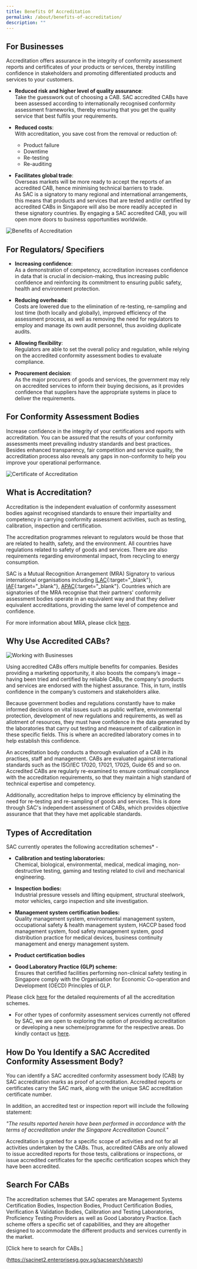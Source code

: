 ```yaml
---
title: Benefits Of Accreditation
permalink: /about/benefits-of-accreditation/
description: ""
---
```

## For Businesses

Accreditation offers assurance in the integrity of conformity assessment reports and certificates of your products or services, thereby instilling confidence in stakeholders and promoting differentiated products and services to your customers. 

* **Reduced risk and higher level of quality assurance**:  
Take the guesswork out of choosing a CAB. SAC accredited CABs have been assessed according to internationally recognised conformity assessment frameworks, thereby ensuring that you get the quality service that best fulfils your requirements.  

* **Reduced costs**:  
With accreditation, you save cost from the removal or reduction of: 
  * Product failure  
  * Downtime  
  * Re-testing  
  * Re-auditing  
  
* **Facilitates global trade**:  
Overseas markets will be more ready to accept  the reports of an accredited CAB, hence minimising technical barriers to trade.  
As SAC is a signatory to many regional and international arrangements, this means that products and services that are tested and/or certified by accredited CABs in Singapore will also be more readily accepted in these signatory countries. By engaging a SAC accredited CAB, you will open more doors to business opportunities worldwide.

![Benefits of Accreditation](/images/about/business-setting.jpg)
## For Regulators/ Specifiers

* **Increasing confidence**:  
As a demonstration of competency, accreditation increases confidence in data that is crucial in decision-making, thus increasing public confidence and reinforcing its commitment to ensuring public safety, health and environment protection.

* **Reducing overheads**:  
Costs are lowered due to the elimination of re-testing, re-sampling and lost time (both locally and globally), improved efficiency of the assessment process, as well as removing the need for regulators to employ and manage its own audit personnel, thus avoiding duplicate audits.

* **Allowing flexibility**:  
Regulators are able to set the overall policy and regulation, while relying on the accredited conformity assessment bodies to evaluate compliance.
 
* **Procurement decision**:  
As the major procurers of goods and services, the government may rely on accredited services to inform their buying decisions, as it provides confidence that suppliers have the appropriate systems in place to deliver the requirements.


## For Conformity Assessment Bodies

Increase confidence in the integrity of your certifications and reports with accreditation. You can be assured that the results of your conformity assessments meet prevailing industry standards and best practices. Besides enhanced transparency, fair competition and service quality, the accreditation process also reveals any gaps in non-conformity to help you improve your operational performance.

![Certificate of Accreditation](/images/about/certificate-of-accreditation.jpg)


## What is Accreditation?

Accreditation is the independent evaluation of conformity assessment bodies against recognised standards to ensure their impartiality and competency in carrying conformity assessment activities, such as testing, calibration, inspection and certification.

The accreditation programmes relevant to regulators would be those that are related to health, safety, and the environment. All countries have regulations related to safety of goods and services. There are also requirements regarding environmental impact, from recycling to energy consumption.

<!-- Comment: the '{:target="_blank"}' at the end of the Markdown webpage URL is to open the URL in a new window tab  -->

SAC is a Mutual Recognition Arrangement (MRA) Signatory to various international organisations including [ILAC](https://ilac.org/){:target="\_blank"}, [IAF](https://www.iaf.nu/){:target="\_blank"}, [APAC](https://www.apac-accreditation.org/){:target="\_blank"}. Countries which are signatories of the MRA recognise that their partners' conformity assessment bodies operate in an equivalent way and that they deliver equivalent accreditations, providing the same level of competence and confidence.

For more information about MRA, please click [here](/about/collaborations-and-recognitions/mutual-recognition-arrangement).

## Why Use Accredited CABs?




![Working with Businesses](/images/about/business-setting-1.jpg)


Using accredited CABs offers multiple benefits for companies. Besides providing a marketing opportunity, it also boosts the company’s image – having been tried and certified by reliable CABs, the company's products and services are endorsed with the highest assurance. This, in turn, instils confidence in the company’s customers and stakeholders alike.

Because government bodies and regulations constantly have to make informed decisions on vital issues such as public welfare, environmental protection, development of new regulations and requirements, as well as allotment of resources, they must have confidence in the data generated by the laboratories that carry out testing and measurement of calibration in these specific fields. This is where an accredited laboratory comes in to help establish this confidence.

An accreditation body conducts a thorough evaluation of a CAB in its practises, staff and management. CABs are evaluated against international standards such as the ISO/IEC 17020, 17021, 17025, Guide 65 and so on. Accredited CABs are regularly re-examined to ensure continual compliance with the accreditation requirements, so that they maintain a high standard of technical expertise and competency.

Additionally, accreditation helps to improve efficiency by eliminating the need for re-testing and re-sampling of goods and services. This is done through SAC's independent assessment of CABs, which provides objective assurance that that they have met applicable standards.


## Types of Accreditation
SAC currently operates the following accreditation schemes* -
 
* **Calibration and testing laboratories:**  
Chemical, biological, environmental, medical, medical imaging, non-destructive testing, gaming and testing related to civil and mechanical engineering.

* **Inspection bodies:**  
Industrial pressure vessels and lifting equipment, structural steelwork, motor vehicles, cargo inspection and site investigation.

* **Management system certification bodies:**  
Quality management system, environmental management system, occupational safety &amp; health management system, HACCP based food management system, food safety management system, good distribution practice for medical devices, business continuity management and energy management system.

* **Product certification bodies**

* **Good Laboratory Practice (GLP) scheme:**  
Ensures that certified facilities performing non-clinical safety testing in Singapore comply with the Organisation for Economic Co-operation and Development (OECD) Principles of GLP.

Please click [here](services/accreditation-services) for the detailed requirements of all the accreditation schemes.

* For other types of conformity assessment services currently not offered by SAC, we are open to exploring the option of providing accreditation or developing a new scheme/programme for the respective areas. Do kindly contact us [here](/contact-us).


## How Do You Identify a SAC Accredited Conformity Assessment Body?

You can identify a SAC accredited conformity assessment body (CAB) by SAC accreditation marks as proof of accreditation. Accredited reports or certificates carry the SAC mark, along with the unique SAC accreditation certificate number. 

In addition, an accredited test or inspection report will include the following statement:

*"The results reported herein have been performed in accordance with the terms of accreditation under the Singapore Accreditation Council."*

Accreditation is granted for a specific scope of activities and not for all activities undertaken by the CABs. Thus, accredited CABs are only allowed to issue accredited reports for those tests, calibrations or inspections, or issue accredited certificates for the specific certification scopes which they have been accredited.

## Search For CABs

The accreditation schemes that SAC operates are Management Systems Certification Bodies, Inspection Bodies, Product Certification Bodies, Verification &amp; Validation Bodies, Calibration and Testing Laboratories, Proficiency Testing Providers as well as Good Laboratory Practice. Each scheme offers a specific set of capabilities, and they are altogether designed to accommodate the different products and services currently in the market.

[Click here to search for CABs.]  <!-- /\* Font Definitions \*/ @font-face {font-family:"Cambria Math"; panose-1:2 4 5 3 5 4 6 3 2 4;} @font-face {font-family:Calibri; panose-1:2 15 5 2 2 2 4 3 2 4;} @font-face {font-family:"Segoe UI"; panose-1:2 11 5 2 4 2 4 2 2 3;} /\* Style Definitions \*/ p.MsoNormal, li.MsoNormal, div.MsoNormal {margin-top:0cm; margin-right:0cm; margin-bottom:8.0pt; margin-left:0cm; line-height:107%; font-size:11.0pt; font-family:"Calibri",sans-serif;} .MsoChpDefault {font-family:"Calibri",sans-serif;} .MsoPapDefault {margin-bottom:8.0pt; line-height:107%;} /\* Page Definitions \*/ @page WordSection1 {size:612.0pt 792.0pt; margin:72.0pt 72.0pt 72.0pt 72.0pt;} div.WordSection1 {page:WordSection1;} -->

(https://sacinet2.enterprisesg.gov.sg/sacsearch/search)